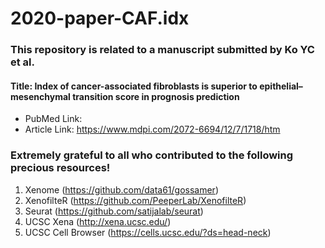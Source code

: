 # 2020-paper-CAF.idx

### This repository is related to a manuscript submitted by Ko YC et al.
#### Title: Index of cancer-associated fibroblasts is superior to epithelial–mesenchymal transition score in prognosis prediction
* PubMed Link: 
* Article Link: https://www.mdpi.com/2072-6694/12/7/1718/htm

### Extremely grateful to all who contributed to the following precious resources!

1. Xenome (https://github.com/data61/gossamer)
2. XenofilteR (https://github.com/PeeperLab/XenofilteR)
3. Seurat (https://github.com/satijalab/seurat)
4. UCSC Xena (http://xena.ucsc.edu/)
5. UCSC Cell Browser (https://cells.ucsc.edu/?ds=head-neck)
